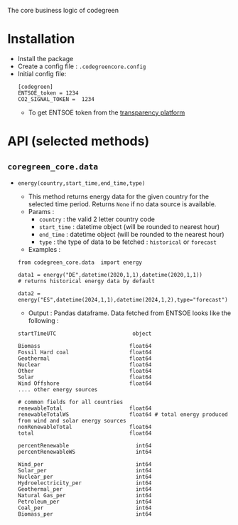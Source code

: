 The core business logic of codegreen

# Installation 

- Install the package
- Create a config file : `.codegreencore.config`
- Initial config file:
  ```
  [codegreen]
  ENTSOE_token = 1234
  CO2_SIGNAL_TOKEN =  1234
  ```
  - To get ENTSOE token from the [transparency platform](https://transparency.entsoe.eu/dashboard/show)

# API (selected methods)

## `coregreen_core.data` 

- `energy(country,start_time,end_time,type)`
  - This method returns energy data for the given country for the selected time period. Returns `None` if  no data source is available. 
  - Params : 
    - `country` : the valid 2 letter country code
    - `start_time` : datetime object (will be rounded to nearest hour)
    - `end_time` :  datetime object (will be rounded to the nearest hour)
    - `type` : the type of data to be fetched : `historical` or `forecast`
  - Examples :
  ```
  from codegreen_core.data  import energy

  data1 = energy("DE",datetime(2020,1,1),datetime(2020,1,1)) 
  # returns historical energy data by default 

  data2 = energy("ES",datetime(2024,1,1),datetime(2024,1,2),type="forecast")
  ```

  - Output : Pandas dataframe. Data fetched from ENTSOE looks like the following : 
  ```
  startTimeUTC                        object

  Biomass                            float64
  Fossil Hard coal                   float64
  Geothermal                         float64
  Nuclear                            float64
  Other                              float64
  Solar                              float64
  Wind Offshore                      float64
  .... other energy sources 

  # common fields for all countries 
  renewableTotal                     float64
  renewableTotalWS                   float64 # total energy produced from wind and solar energy sources 
  nonRenewableTotal                  float64
  total                              float64

  percentRenewable                     int64
  percentRenewableWS                   int64

  Wind_per                             int64
  Solar_per                            int64
  Nuclear_per                          int64
  Hydroelectricity_per                 int64
  Geothermal_per                       int64
  Natural Gas_per                      int64
  Petroleum_per                        int64
  Coal_per                             int64
  Biomass_per                          int64
  ```
